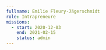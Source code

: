 ```yaml
---
fullname: Emilie Fleury-Jägerschmidt
role: Intrapreneure
missions:
  - start: 2020-12-03
    end: 2021-02-15
    status: admin
---
```



